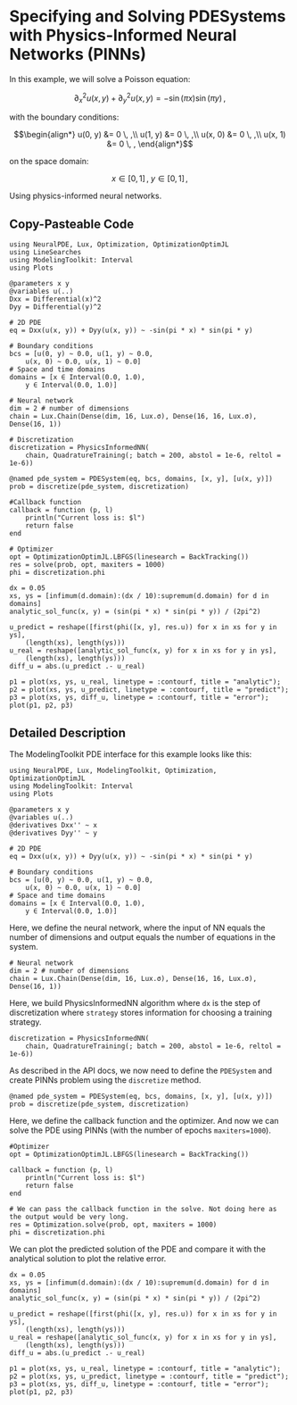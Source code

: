 # Specifying and Solving PDESystems with Physics-Informed Neural Networks (PINNs)

In this example, we will solve a Poisson equation:

```math
∂^2_x u(x, y) + ∂^2_y u(x, y) = - \sin(\pi x) \sin(\pi y) \, ,
```

with the boundary conditions:

```math
\begin{align*}
u(0, y) &= 0 \, ,\\
u(1, y) &= 0 \, ,\\
u(x, 0) &= 0 \, ,\\
u(x, 1) &= 0 \, ,
\end{align*}
```

on the space domain:

```math
x \in [0, 1] \, , \ y \in [0, 1] \, ,
```

Using physics-informed neural networks.

## Copy-Pasteable Code

```@example poisson
using NeuralPDE, Lux, Optimization, OptimizationOptimJL
using LineSearches
using ModelingToolkit: Interval
using Plots

@parameters x y
@variables u(..)
Dxx = Differential(x)^2
Dyy = Differential(y)^2

# 2D PDE
eq = Dxx(u(x, y)) + Dyy(u(x, y)) ~ -sin(pi * x) * sin(pi * y)

# Boundary conditions
bcs = [u(0, y) ~ 0.0, u(1, y) ~ 0.0,
    u(x, 0) ~ 0.0, u(x, 1) ~ 0.0]
# Space and time domains
domains = [x ∈ Interval(0.0, 1.0),
    y ∈ Interval(0.0, 1.0)]

# Neural network
dim = 2 # number of dimensions
chain = Lux.Chain(Dense(dim, 16, Lux.σ), Dense(16, 16, Lux.σ), Dense(16, 1))

# Discretization
discretization = PhysicsInformedNN(
    chain, QuadratureTraining(; batch = 200, abstol = 1e-6, reltol = 1e-6))

@named pde_system = PDESystem(eq, bcs, domains, [x, y], [u(x, y)])
prob = discretize(pde_system, discretization)

#Callback function
callback = function (p, l)
    println("Current loss is: $l")
    return false
end

# Optimizer
opt = OptimizationOptimJL.LBFGS(linesearch = BackTracking())
res = solve(prob, opt, maxiters = 1000)
phi = discretization.phi

dx = 0.05
xs, ys = [infimum(d.domain):(dx / 10):supremum(d.domain) for d in domains]
analytic_sol_func(x, y) = (sin(pi * x) * sin(pi * y)) / (2pi^2)

u_predict = reshape([first(phi([x, y], res.u)) for x in xs for y in ys],
    (length(xs), length(ys)))
u_real = reshape([analytic_sol_func(x, y) for x in xs for y in ys],
    (length(xs), length(ys)))
diff_u = abs.(u_predict .- u_real)

p1 = plot(xs, ys, u_real, linetype = :contourf, title = "analytic");
p2 = plot(xs, ys, u_predict, linetype = :contourf, title = "predict");
p3 = plot(xs, ys, diff_u, linetype = :contourf, title = "error");
plot(p1, p2, p3)
```

## Detailed Description

The ModelingToolkit PDE interface for this example looks like this:

```@example poisson
using NeuralPDE, Lux, ModelingToolkit, Optimization, OptimizationOptimJL
using ModelingToolkit: Interval
using Plots

@parameters x y
@variables u(..)
@derivatives Dxx'' ~ x
@derivatives Dyy'' ~ y

# 2D PDE
eq = Dxx(u(x, y)) + Dyy(u(x, y)) ~ -sin(pi * x) * sin(pi * y)

# Boundary conditions
bcs = [u(0, y) ~ 0.0, u(1, y) ~ 0.0,
    u(x, 0) ~ 0.0, u(x, 1) ~ 0.0]
# Space and time domains
domains = [x ∈ Interval(0.0, 1.0),
    y ∈ Interval(0.0, 1.0)]
```

Here, we define the neural network, where the input of NN equals the number of dimensions and output equals the number of equations in the system.

```@example poisson
# Neural network
dim = 2 # number of dimensions
chain = Lux.Chain(Dense(dim, 16, Lux.σ), Dense(16, 16, Lux.σ), Dense(16, 1))
```

Here, we build PhysicsInformedNN algorithm where `dx` is the step of discretization where
`strategy` stores information for choosing a training strategy.

```@example poisson
discretization = PhysicsInformedNN(
    chain, QuadratureTraining(; batch = 200, abstol = 1e-6, reltol = 1e-6))
```

As described in the API docs, we now need to define the `PDESystem` and create PINNs
problem using the `discretize` method.

```@example poisson
@named pde_system = PDESystem(eq, bcs, domains, [x, y], [u(x, y)])
prob = discretize(pde_system, discretization)
```

Here, we define the callback function and the optimizer. And now we can solve the PDE using PINNs
(with the number of epochs `maxiters=1000`).

```@example poisson
#Optimizer
opt = OptimizationOptimJL.LBFGS(linesearch = BackTracking())

callback = function (p, l)
    println("Current loss is: $l")
    return false
end

# We can pass the callback function in the solve. Not doing here as the output would be very long.
res = Optimization.solve(prob, opt, maxiters = 1000)
phi = discretization.phi
```

We can plot the predicted solution of the PDE and compare it with the analytical solution to plot the relative error.

```@example poisson
dx = 0.05
xs, ys = [infimum(d.domain):(dx / 10):supremum(d.domain) for d in domains]
analytic_sol_func(x, y) = (sin(pi * x) * sin(pi * y)) / (2pi^2)

u_predict = reshape([first(phi([x, y], res.u)) for x in xs for y in ys],
    (length(xs), length(ys)))
u_real = reshape([analytic_sol_func(x, y) for x in xs for y in ys],
    (length(xs), length(ys)))
diff_u = abs.(u_predict .- u_real)

p1 = plot(xs, ys, u_real, linetype = :contourf, title = "analytic");
p2 = plot(xs, ys, u_predict, linetype = :contourf, title = "predict");
p3 = plot(xs, ys, diff_u, linetype = :contourf, title = "error");
plot(p1, p2, p3)
```
